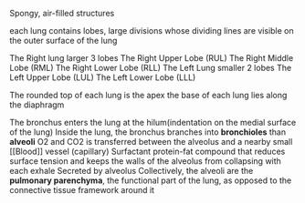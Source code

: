 Spongy, air-filled structures

each lung contains lobes, large divisions whose dividing lines are visible on the outer surface of the lung

The Right lung
	larger 3 lobes
		The Right Upper Lobe (RUL)
		The Right Middle Lobe (RML)
		The Right Lower Lobe (RLL)
The Left Lung
	smaller 2 lobes
		The Left Upper Lobe (LUL)
		The Left Lower Lobe (LLL)

The rounded top of each lung is the apex
the base of each lung lies along the diaphragm

The bronchus enters the lung at the hilum(indentation on the medial surface of the lung)
	Inside the lung, the bronchus branches into **bronchioles** than **alveoli** 
	O2 and CO2 is transferred between the alveolus and a nearby small [[Blood]] vessel (capillary)
	Surfactant
		protein-fat compound that reduces surface tension and keeps the walls of the alveolus from collapsing with each exhale
		Secreted by alveolus
	Collectively, the alveoli are the **pulmonary parenchyma**, the functional part of the lung, as opposed to the connective tissue framework around it